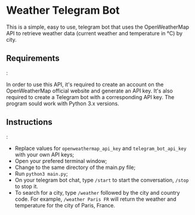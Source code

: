 <h1>Weather Telegram Bot</h1>

This is a simple, easy to use, telegram bot that uses the OpenWeatherMap API to retrieve weather data (current weather and temperature in °C) by city.

<h2>Requirements</h2>:

In order to use this API, it's required to create an account on the OpenWeatherMap official website and generate an API key.
It's also required to create a Telegram bot with a corresponding API key.
The program sould work with Python 3.x versions.

<h2>Instructions</h2>:

- Replace values for `openweathermap_api_key` and `telegram_bot_api_key` with your own API keys;
- Open your prefered terminal window;
- Change to the same directory of the main.py file;
- Run `python3 main.py`;
- On your telegram bot chat, type `/start` to start the conversation, `/stop` to stop it.
- To search for a city, type `/weather` followed by the city and country code. For example, `/weather Paris FR` will return the weather and temperature for the city of Paris, France.
